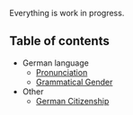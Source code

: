 
Everything is work in progress.

Table of contents
-

* German language
    * [Pronunciation](Pronunciation.md)
    * [Grammatical Gender](Grammatical-Gender.md)
* Other
    * [German Citizenship](German-Citizenship.md)














